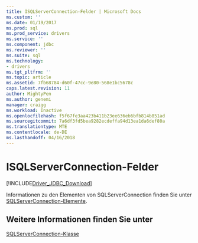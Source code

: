 ```yaml
---
title: ISQLServerConnection-Felder | Microsoft Docs
ms.custom: ''
ms.date: 01/19/2017
ms.prod: sql
ms.prod_service: drivers
ms.service: ''
ms.component: jdbc
ms.reviewer: ''
ms.suite: sql
ms.technology:
- drivers
ms.tgt_pltfrm: ''
ms.topic: article
ms.assetid: 7fb68784-d60f-47cc-9e80-568e1bc5678c
caps.latest.revision: 11
author: MightyPen
ms.author: genemi
manager: craigg
ms.workload: Inactive
ms.openlocfilehash: f5f67fe3aa423b411b23ee636eb6bfb814b851ad
ms.sourcegitcommit: 7a6df3fd5bea9282ecdeffa94d13ea1da6def80a
ms.translationtype: MTE
ms.contentlocale: de-DE
ms.lasthandoff: 04/16/2018
---
```

# <a name="isqlserverconnection-fields"></a>ISQLServerConnection-Felder
[!INCLUDE[Driver_JDBC_Download](../../../includes/driver_jdbc_download.md)]

  Informationen zu den Elementen von SQLServerConnection finden Sie unter [SQLServerConnection-Elemente](../../../connect/jdbc/reference/sqlserverconnection-members.md).  
  
## <a name="see-also"></a>Weitere Informationen finden Sie unter  
 [SQLServerConnection-Klasse](../../../connect/jdbc/reference/sqlserverconnection-class.md)  
  
  
